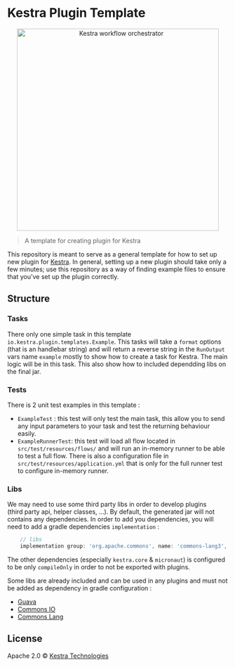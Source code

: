 # Kestra Plugin Template

<p align="center">
  <img width="460" src="https://kestra.io/logo.svg"  alt="Kestra workflow orchestrator" />
</p>

> A template for creating plugin for Kestra

This repository is meant to serve as a general template for how to set up new plugin for 
[Kestra](https://github.com/kestra-io/kestra). In general, setting up a new plugin should 
take only a few minutes; use this repository as a way of finding example files to ensure 
that you've set up the plugin correctly.

## Structure 

### Tasks
There only one simple task in this template `io.kestra.plugin.templates.Example`. 
This tasks will take a `format` options (that is an handlebar string) and will return 
a reverse string in the `RunOutput` vars name `example` mostly to show how to create 
a task for Kestra. The main logic will be in this task. This also show how to included 
dependding libs on the final jar.

### Tests
There is 2 unit test examples in this template : 
- `ExampleTest` : this test will only test the main task, this allow you to send any input 
parameters to your task and test the returning behaviour easily.
- `ExampleRunnerTest`: this test will load all flow located in `src/test/resources/flows/`
and will run an in-memory runner to be able to test a full flow. There is also a 
configuration file in `src/test/resources/application.yml` that is only for the full runner 
test to configure in-memory runner.

### Libs
We may need to use some third party libs in order to develop plugins  
(third party api, helper classes, ...). By default, the generated jar will not contains 
any dependencies. In order to add you dependencies, you will need to add a gradle 
dependencies `implementation` :  
```groovy
    // libs
    implementation group: 'org.apache.commons', name: 'commons-lang3', version: '3.12.0'
``` 
The other dependencies (especially `kestra.core` & `micronaut`) is configured to be only `compileOnly` 
in order to not be exported with plugins.

Some libs are already included and can be used in any plugins and must not be added as 
dependency in gradle configuration :
* [Guava](https://github.com/google/guava) 
* [Commons IO](https://commons.apache.org/proper/commons-io/)
* [Commons Lang](https://commons.apache.org/proper/commons-lang/)


## License
Apache 2.0 © [Kestra Technologies](https://kestra.io)
